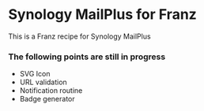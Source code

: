 # Synology MailPlus for Franz

This is a Franz recipe for Synology MailPlus

### The following points are still in progress

* SVG Icon
* URL validation
* Notification routine
* Badge generator